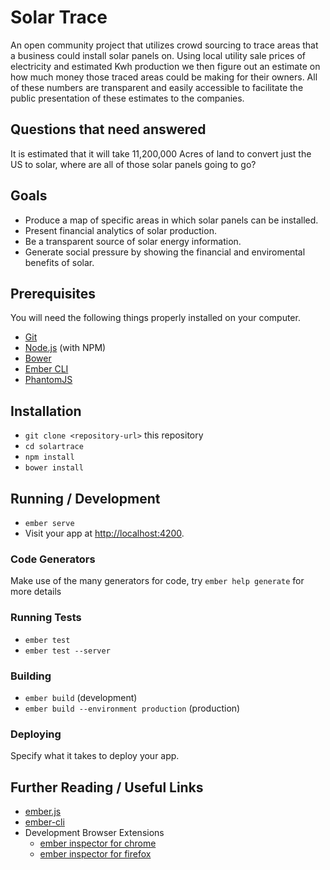 # Solar Trace

An open community project that utilizes crowd sourcing to trace areas that a business could
install solar panels on. Using local utility sale prices of electricity and estimated Kwh
production we then figure out an estimate on how much money those traced areas could be
making for their owners. All of these numbers are transparent and easily accessible to
facilitate the public presentation of these estimates to the companies.

## Questions that need answered
It is estimated that it will take 11,200,000 Acres of land to convert just the US to solar,
where are all of those solar panels going to go?

## Goals

* Produce a map of specific areas in which solar panels can be installed.
* Present financial analytics of solar production.
* Be a transparent source of solar energy information.
* Generate social pressure by showing the financial and enviromental benefits of solar.

## Prerequisites

You will need the following things properly installed on your computer.

* [Git](http://git-scm.com/)
* [Node.js](http://nodejs.org/) (with NPM)
* [Bower](http://bower.io/)
* [Ember CLI](http://ember-cli.com/)
* [PhantomJS](http://phantomjs.org/)

## Installation

* `git clone <repository-url>` this repository
* `cd solartrace`
* `npm install`
* `bower install`

## Running / Development

* `ember serve`
* Visit your app at [http://localhost:4200](http://localhost:4200).

### Code Generators

Make use of the many generators for code, try `ember help generate` for more details

### Running Tests

* `ember test`
* `ember test --server`

### Building

* `ember build` (development)
* `ember build --environment production` (production)

### Deploying

Specify what it takes to deploy your app.

## Further Reading / Useful Links

* [ember.js](http://emberjs.com/)
* [ember-cli](http://ember-cli.com/)
* Development Browser Extensions
  * [ember inspector for chrome](https://chrome.google.com/webstore/detail/ember-inspector/bmdblncegkenkacieihfhpjfppoconhi)
  * [ember inspector for firefox](https://addons.mozilla.org/en-US/firefox/addon/ember-inspector/)

